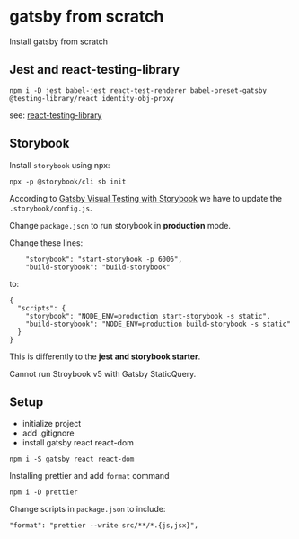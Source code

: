 # gatsby from scratch
Install gatsby from scratch 

## Jest and react-testing-library

```
npm i -D jest babel-jest react-test-renderer babel-preset-gatsby @testing-library/react identity-obj-proxy
```

see: [react-testing-library](https://github.com/testing-library/react-testing-library)


## Storybook

Install `storybook` using npx:

```
npx -p @storybook/cli sb init
```

According to [Gatsby Visual Testing with Storybook](https://www.gatsbyjs.org/docs/visual-testing-with-storybook/#setting-up-your-environment) we have to update the `.storybook/config.js`.

Change `package.json` to run storybook in **production** mode.

Change these lines:
```
    "storybook": "start-storybook -p 6006",
    "build-storybook": "build-storybook"
```

to:
```
{
  "scripts": {
    "storybook": "NODE_ENV=production start-storybook -s static",
    "build-storybook": "NODE_ENV=production build-storybook -s static"
  }
}
```

This is differently to the **jest and storybook starter**.

Cannot run Stroybook v5 with Gatsby StaticQuery.

## Setup

- initialize project
- add .gitignore
- install gatsby react react-dom

```
npm i -S gatsby react react-dom
```

Installing prettier and add `format` command

```
npm i -D prettier
```

Change scripts in `package.json` to include:

```
"format": "prettier --write src/**/*.{js,jsx}",
```